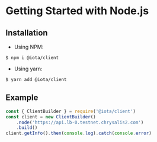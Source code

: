 # Getting Started with Node.js

## Installation

- Using NPM:
```
$ npm i @iota/client
```
- Using yarn:
```
$ yarn add @iota/client
```

## Example

```javascript
const { ClientBuilder } = require('@iota/client')
const client = new ClientBuilder()
    .node('https://api.lb-0.testnet.chrysalis2.com')
    .build()
client.getInfo().then(console.log).catch(console.error)
```
